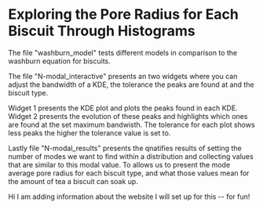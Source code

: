 # Exploring the Pore Radius for Each Biscuit Through Histograms

The file "washburn_model" tests different models in comparison to the washburn equation for biscuits.

The file "N-modal_interactive" presents an two widgets where you can adjust the bandwidth of a KDE, the tolerance the peaks are found at and the biscuit type.

Widget 1 presents the KDE plot and plots the peaks found in each KDE. Widget 2 presents the evolution of these peaks and highlights which ones are found at the set maximum bandwisth. The tolerance for each plot shows less peaks the higher the tolerance value is set to.

Lastly file "N-modal_results" presents the qnatifies results of setting the number of modes we want to find within a distribution and collecting values that are similar to this modal value. To allows us to present the mode average pore radius for each biscuit type, and what those values mean for the amount of tea a biscuit can soak up.

Hi I am adding information about the website I will set up for this -- for fun!
